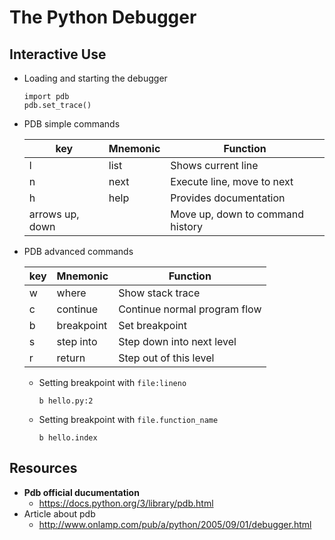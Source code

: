 # The Python Debugger

## Interactive Use

* Loading and starting the debugger

  ```
  import pdb
  pdb.set_trace()
  ```

* PDB simple commands

  | key | Mnemonic  | Function
  |-----|-----------|--------------------------
  | l   | list      | Shows current line
  | n   | next      | Execute line, move to next
  | h   | help      | Provides documentation
  | arrows up, down | | Move up, down to command history

* PDB advanced commands

  | key | Mnemonic  | Function
  |-----|-----------|--------------------------
  | w   | where     | Show stack trace
  | c   | continue  | Continue normal program flow
  | b   | breakpoint| Set breakpoint
  | s   | step into | Step down into next level
  | r   | return    | Step out of this level

  * Setting breakpoint with `file:lineno`

    ```
    b hello.py:2
    ```

  * Setting breakpoint with `file.function_name`

    ```
    b hello.index
    ```

## Resources

* **Pdb official ducumentation**
  * https://docs.python.org/3/library/pdb.html
* Article about pdb
  * http://www.onlamp.com/pub/a/python/2005/09/01/debugger.html
